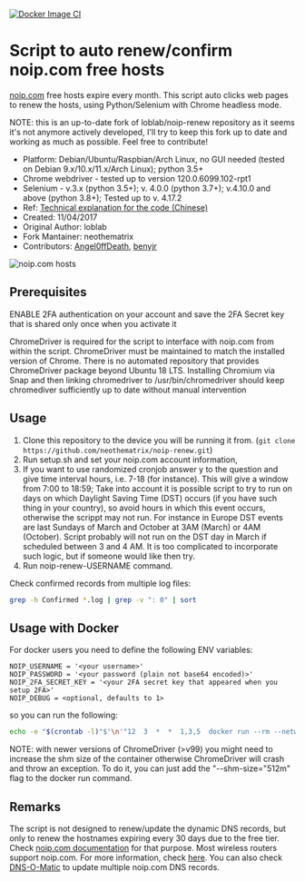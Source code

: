 [![Docker Image CI](https://github.com/neothematrix/noip-renew/actions/workflows/docker-image.yml/badge.svg)](https://github.com/neothematrix/noip-renew/actions/workflows/docker-image.yml)

# Script to auto renew/confirm noip.com free hosts

[noip.com](https://www.noip.com/) free hosts expire every month.
This script auto clicks web pages to renew the hosts,
using Python/Selenium with Chrome headless mode.

NOTE: this is an up-to-date fork of loblab/noip-renew repository as it seems it's not anymore actively developed, I'll try to keep this fork up to date and working as much as possible. Feel free to contribute!

- Platform: Debian/Ubuntu/Raspbian/Arch Linux, no GUI needed (tested on Debian 9.x/10.x/11.x/Arch Linux); python 3.5+
- Chrome webdriver - tested up to version 120.0.6099.102-rpt1
- Selenium - v.3.x (python 3.5+); v. 4.0.0 (python 3.7+); v.4.10.0 and above (python 3.8+); Tested up to v. 4.17.2
- Ref: [Technical explanation for the code (Chinese)](http://www.jianshu.com/p/3c8196175147)
- Created: 11/04/2017
- Original Author: loblab
- Fork Mantainer: neothematrix
- Contributors: [Angel0ffDeath](https://github.com/Angel0ffDeath), [benyjr](https://github.com/benyjr)

![noip.com hosts](https://raw.githubusercontent.com/loblab/noip-renew/master/screenshot.png)

## Prerequisites

ENABLE 2FA authentication on your account and save the 2FA Secret key that is shared only once when you activate it

ChromeDriver is required for the script to interface with noip.com from within the script.
ChromeDriver must be maintained to match the installed version of Chrome.
There is no automated repository that provides ChromeDriver package beyond Ubuntu 18 LTS.
Installing Chromium via Snap and then linking chromedriver to /usr/bin/chromedriver should keep chromediver sufficiently up to date without manual intervention

## Usage

1. Clone this repository to the device you will be running it from. (`git clone https://github.com/neothematrix/noip-renew.git`)
2. Run setup.sh and set your noip.com account information,
3. If you want to use randomized cronjob answer y to the question and give time interval hours, i.e. 7-18 (for instance). This will give a window from 7:00 to 18:59; Take into account it is possible script to try to run on days on which Daylight Saving Time (DST) occurs (if you have such thing in your country), so avoid hours in which this event occurs, otherwise the scrippt may not run. For instance in Europe DST events are last Sundays of March and October at 3AM (March) or 4AM (October). Script probably will not run on the DST day in March if scheduled between 3 and 4 AM. It is too complicated to incorporate such logic, but if someone would like then try.
4. Run noip-renew-USERNAME command.

Check confirmed records from multiple log files:

``` bash
grep -h Confirmed *.log | grep -v ": 0" | sort
```
## Usage with Docker

For docker users you need to define the following ENV variables:

```
NOIP_USERNAME = '<your username>'
NOIP_PASSWORD = '<your password (plain not base64 encoded)>'
NOIP_2FA_SECRET_KEY = '<your 2FA secret key that appeared when you setup 2FA>'
NOIP_DEBUG = <optional, defaults to 1>
```

so you can run the following:
```sh
echo -e "$(crontab -l)"$'\n'"12  3  *  *  1,3,5  docker run --rm --network host -e NOIP_USERNAME='<your_username>' -e NOIP_PASSWORD='<your_password>' -e NOIP_2FA_SECRET_KEY='<your 2fa secret key>' -e NOIP_DEBUG=2 moebiuss/noip-renew" | crontab -
```
NOTE: with newer versions of ChromeDriver (>v99) you might need to increase the shm size of the container otherwise ChromeDriver will crash and throw an exception. To do it, you can just add the "--shm-size="512m" flag to the docker run command.

## Remarks

The script is not designed to renew/update the dynamic DNS records, but only to renew the hostnames expiring every 30 days due to the free tier.
Check [noip.com documentation](https://www.noip.com/integrate) for that purpose.
Most wireless routers support noip.com. For more information, check [here](https://www.noip.com/support/knowledgebase/what-devices-support-no-ips-dynamic-dns-update-service/).
You can also check [DNS-O-Matic](https://dnsomatic.com/) to update multiple noip.com DNS records.
